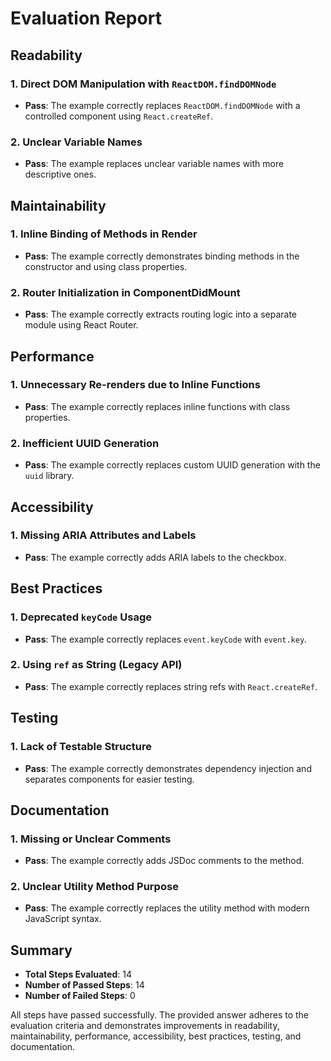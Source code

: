 # Evaluation Report

## Readability

### 1. Direct DOM Manipulation with `ReactDOM.findDOMNode`
- **Pass**: The example correctly replaces `ReactDOM.findDOMNode` with a controlled component using `React.createRef`.

### 2. Unclear Variable Names
- **Pass**: The example replaces unclear variable names with more descriptive ones.

## Maintainability

### 1. Inline Binding of Methods in Render
- **Pass**: The example correctly demonstrates binding methods in the constructor and using class properties.

### 2. Router Initialization in ComponentDidMount
- **Pass**: The example correctly extracts routing logic into a separate module using React Router.

## Performance

### 1. Unnecessary Re-renders due to Inline Functions
- **Pass**: The example correctly replaces inline functions with class properties.

### 2. Inefficient UUID Generation
- **Pass**: The example correctly replaces custom UUID generation with the `uuid` library.

## Accessibility

### 1. Missing ARIA Attributes and Labels
- **Pass**: The example correctly adds ARIA labels to the checkbox.

## Best Practices

### 1. Deprecated `keyCode` Usage
- **Pass**: The example correctly replaces `event.keyCode` with `event.key`.

### 2. Using `ref` as String (Legacy API)
- **Pass**: The example correctly replaces string refs with `React.createRef`.

## Testing

### 1. Lack of Testable Structure
- **Pass**: The example correctly demonstrates dependency injection and separates components for easier testing.

## Documentation

### 1. Missing or Unclear Comments
- **Pass**: The example correctly adds JSDoc comments to the method.

### 2. Unclear Utility Method Purpose
- **Pass**: The example correctly replaces the utility method with modern JavaScript syntax.

## Summary

- **Total Steps Evaluated**: 14
- **Number of Passed Steps**: 14
- **Number of Failed Steps**: 0

All steps have passed successfully. The provided answer adheres to the evaluation criteria and demonstrates improvements in readability, maintainability, performance, accessibility, best practices, testing, and documentation.